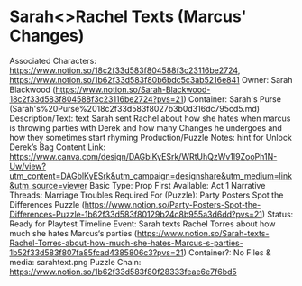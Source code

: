 # Sarah<>Rachel Texts (Marcus' Changes)

Associated Characters: https://www.notion.so/18c2f33d583f804588f3c23116be2724, https://www.notion.so/1b62f33d583f80b6bdc5c3ab5216e841
Owner: Sarah Blackwood (https://www.notion.so/Sarah-Blackwood-18c2f33d583f804588f3c23116be2724?pvs=21)
Container: Sarah's Purse (Sarah's%20Purse%2018c2f33d583f8027b3b0d316dc795cd5.md)
Description/Text: text Sarah sent Rachel about how she hates when marcus is throwing parties with Derek and how many Changes he undergoes and how they sometimes start rhyming 
Production/Puzzle Notes: hint for Unlock Derek’s Bag
Content Link: https://www.canva.com/design/DAGblKyESrk/WRtUhQzWv1I9ZooPh1N-Uw/view?utm_content=DAGblKyESrk&utm_campaign=designshare&utm_medium=link&utm_source=viewer
Basic Type: Prop
First Available: Act 1
Narrative Threads: Marriage Troubles
Required For (Puzzle): Party Posters Spot the Differences Puzzle (https://www.notion.so/Party-Posters-Spot-the-Differences-Puzzle-1b62f33d583f80129b24c8b955a3d6dd?pvs=21)
Status: Ready for Playtest
Timeline Event: Sarah texts Rachel Torres about how much she hates Marcus‘s parties (https://www.notion.so/Sarah-texts-Rachel-Torres-about-how-much-she-hates-Marcus-s-parties-1b52f33d583f807fa85fcad4385806c3?pvs=21)
Container?: No
Files & media: sarahtext.png
Puzzle Chain: https://www.notion.so/1b62f33d583f80f28333feae6e7f6bd5